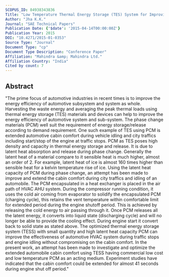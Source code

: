 ```yaml
---
SCOPUS_ID: 84938343836
Title: "Low Temperature Thermal Energy Storage (TES) System for Improving Automotive HVAC Effectiveness"
Author: "Jha K.K."
Journal: "SAE Technical Papers"
Publication Date: {'$date': '2015-04-14T00:00:00Z'}
Publication Year: 2015
DOI: "10.4271/2015-01-0353"
Source Type: "Journal"
Document Type: "cp"
Document Type Description: "Conference Paper"
Affiliation: "Mahindra &amp; Mahindra Ltd."
Affiliation Country: "India"
Cited by count: 7
---
```


## Abstract
"The prime focus of automotive industries in recent times is to improve the energy efficiency of automotive subsystem and system as whole. Harvesting the waste energy and averaging the peak thermal loads using thermal energy storage (TES) materials and devices can help to improve the energy efficiency of automotive system and sub-system. The phase change materials (PCM) well suit the requirement of energy storage/release according to demand requirement. One such example of TES using PCM is extended automotive cabin comfort during vehicle idling and city traffics including start/stop of the engine at traffic stops. PCM as TES poses high density and capacity in thermal energy storage and release. It is due to latent heat absorption and release during phase change. Generally the latent heat of a material compare to it sensible heat is much higher, almost an order of 2. For example, latent heat of ice is almost 160 times higher than sensible heat for a kelvin temperature rise of ice. Using the latent heat capacity of PCM during phase change, an attempt has been made to improve and extend the cabin comfort during city traffics and idling of an automobile. The PCM encapsulated in a heat exchanger is placed in the air path of HVAC AHU system. During the compressor running condition, it uses the cold air coming from evaporator to solidify the encapsulated PCM (charging cycle), this retains the vent temperature within comfortable limit for extended period during the engine shutoff period. This is achieved by releasing the cold energy to air passing through it. Once PCM releases all the latent energy, it converts into liquid state (discharging cycle) and will no longer be able to provide the cooling effect. During engine start it convert back to solid state as stated above. The optimized thermal energy storage system (TESS) with small quantity and high latent heat capacity PCM can improve the effectiveness of automotive HVAC system during traffic stops and engine idling without compromising on the cabin comfort. In the present work, an attempt has been made to investigate and optimize the extended automobile cabin comfort using TESS having commercial low cost and low temperature PCM as an acting medium. Experiment studies have indicated that the cabin comfort could be extended for almost 41 seconds during engine shut off period."
